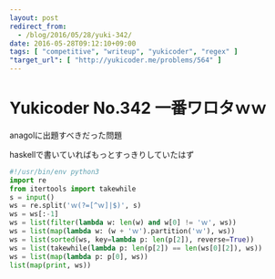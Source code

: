 ```yaml
---
layout: post
redirect_from:
  - /blog/2016/05/28/yuki-342/
date: 2016-05-28T09:12:10+09:00
tags: [ "competitive", "writeup", "yukicoder", "regex" ]
"target_url": [ "http://yukicoder.me/problems/564" ]
---
```


# Yukicoder No.342 一番ワロタｗｗ

anagolに出題すべきだった問題

haskellで書いていればもっとすっきりしていたはず

``` python
#!/usr/bin/env python3
import re
from itertools import takewhile
s = input()
ws = re.split('ｗ(?=[^ｗ]|$)', s)
ws = ws[:-1]
ws = list(filter(lambda w: len(w) and w[0] != 'ｗ', ws))
ws = list(map(lambda w: (w + 'ｗ').partition('ｗ'), ws))
ws = list(sorted(ws, key=lambda p: len(p[2]), reverse=True))
ws = list(takewhile(lambda p: len(p[2]) == len(ws[0][2]), ws))
ws = list(map(lambda p: p[0], ws))
list(map(print, ws))
```

